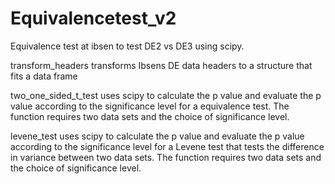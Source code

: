 # Equivalencetest_v2
Equivalence test at ibsen to test DE2 vs DE3 using scipy.

transform_headers transforms Ibsens DE data headers to a structure that fits a data frame

two_one_sided_t_test uses scipy to calculate the p value and evaluate the p value according to the significance level for a equivalence test. The function requires two data sets and the choice of significance level.

levene_test uses scipy to calculate the p value and evaluate the p value according to the significance level for a Levene test that tests the difference in variance between two data sets. The function requires two data sets and the choice of significance level.

